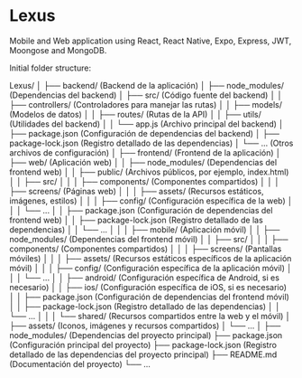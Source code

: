 # Lexus
Mobile and Web application using React, React Native, Expo, Express, JWT, Moongose and MongoDB.

Initial folder structure:

Lexus/
│
├── backend/ (Backend de la aplicación)
│   ├── node_modules/ (Dependencias del backend)
│   ├── src/ (Código fuente del backend)
│   │   ├── controllers/ (Controladores para manejar las rutas)
│   │   ├── models/ (Modelos de datos)
│   │   ├── routes/ (Rutas de la API)
│   │   ├── utils/ (Utilidades del backend)
│   │   └── app.js (Archivo principal del backend)
│   ├── package.json (Configuración de dependencias del backend)
│   ├── package-lock.json (Registro detallado de las dependencias)
│   └── ... (Otros archivos de configuración)
│
├── frontend/ (Frontend de la aplicación)
│   ├── web/ (Aplicación web)
│   │   ├── node_modules/ (Dependencias del frontend web)
│   │   ├── public/ (Archivos públicos, por ejemplo, index.html)
│   │   ├── src/
│   │   │   ├── components/ (Componentes compartidos)
│   │   │   ├── screens/ (Páginas web)
│   │   │   ├── assets/ (Recursos estáticos, imágenes, estilos)
│   │   │   ├── config/ (Configuración específica de la web)
│   │   │   └── ...
│   │   ├── package.json (Configuración de dependencias del frontend web)
│   │   ├── package-lock.json (Registro detallado de las dependencias)
│   │   └── ...
│   │
│   ├── mobile/ (Aplicación móvil)
│   │   ├── node_modules/ (Dependencias del frontend móvil)
│   │   ├── src/
│   │   │   ├── components/ (Componentes compartidos)
│   │   │   ├── screens/ (Pantallas móviles)
│   │   │   ├── assets/ (Recursos estáticos específicos de la aplicación móvil)
│   │   │   ├── config/ (Configuración específica de la aplicación móvil)
│   │   │   └── ...
│   │   ├── android/ (Configuración específica de Android, si es necesario)
│   │   ├── ios/ (Configuración específica de iOS, si es necesario)
│   │   ├── package.json (Configuración de dependencias del frontend móvil)
│   │   ├── package-lock.json (Registro detallado de las dependencias)
│   │   └── ...
│   │
│   └── shared/ (Recursos compartidos entre la web y el móvil)
│       ├── assets/ (Iconos, imágenes y recursos compartidos)
│       └── ...
│
├── node_modules/ (Dependencias del proyecto principal)
├── package.json (Configuración principal del proyecto)
├── package-lock.json (Registro detallado de las dependencias del proyecto principal)
├── README.md (Documentación del proyecto)
└── ...
